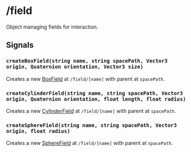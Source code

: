 # /field

Object managing fields for interaction.

## Signals
### `createBoxField(string name, string spacePath, Vector3 origin, Quaternion orientation, Vector3 size)`
Creates a new [BoxField](../types/field/BoxField.md) at `/field/[name]` with parent at `spacePath`.

### `createCylinderField(string name, string spacePath, Vector3 origin, Quaternion orientation, float length, float radius)`
Creates a new [CylinderField](../types/field/CylinderField.md) at `/field/[name]` with parent at `spacePath`.

### `createSphereField(string name, string spacePath, Vector3 origin, float radius)`
Creates a new [SphereField](../types/field/SphereField.md) at `/field/[name]` with parent at `spacePath`.